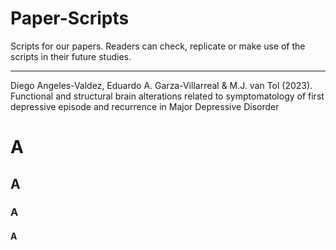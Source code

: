 # Paper-Scripts

Scripts for our papers. Readers can check, replicate or make use of the scripts in their future studies.

---

Diego Angeles-Valdez, Eduardo A. Garza-Villarreal & M.J. van Tol (2023). Functional and structural brain alterations related to symptomatology of first depressive episode and recurrence in Major Depressive Disorder

# A
 
## A

### A

#### A
